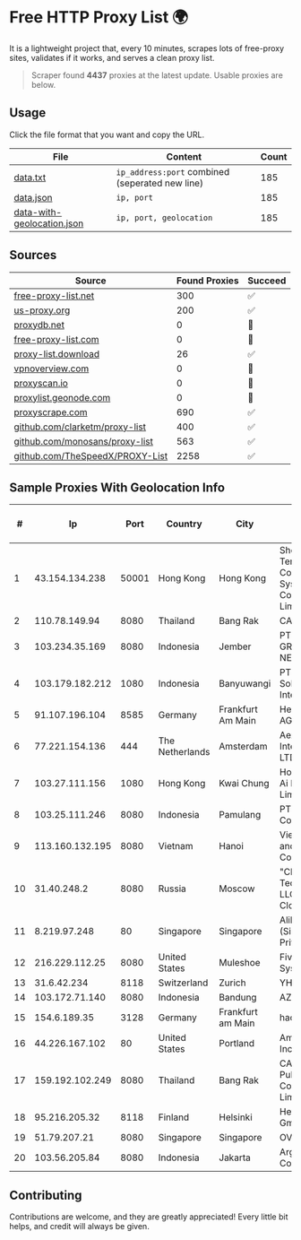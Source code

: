 
# Free HTTP Proxy List 🌍

It is a lightweight project that, every 10 minutes, scrapes lots of free-proxy sites, validates if it works, and serves a clean proxy list.


> Scraper found **4437** proxies at the latest update. Usable proxies are below.

## Usage

Click the file format that you want and copy the URL.


|File|Content|Count|
|----|-------|-----|
|[data.txt](https://raw.githubusercontent.com/themiralay/Proxy-List-World/master/data.txt)|`ip_address:port` combined (seperated new line)|185|
|[data.json](https://raw.githubusercontent.com/themiralay/Proxy-List-World/master/data.json)|`ip, port`|185|
|[data-with-geolocation.json](https://raw.githubusercontent.com/themiralay/Proxy-List-World/master/data-with-geolocation.json)|`ip, port, geolocation`|185|

## Sources

|Source|Found Proxies|Succeed|
|------|-------------|-------|
|[free-proxy-list.net](https://free-proxy-list.net)|300|✅|
|[us-proxy.org](https://www.us-proxy.org)|200|✅|
|[proxydb.net](http://proxydb.net)|0|🚫|
|[free-proxy-list.com](https://free-proxy-list.com/?page=&port=&type%5B%5D=http&type%5B%5D=https&up_time=0&search=Search)|0|🚫|
|[proxy-list.download](https://www.proxy-list.download/HTTP)|26|✅|
|[vpnoverview.com](https://vpnoverview.com/privacy/anonymous-browsing/free-proxy-servers)|0|🚫|
|[proxyscan.io](https://www.proxyscan.io)|0|🚫|
|[proxylist.geonode.com](https://proxylist.geonode.com/api/proxy-list?limit=300&page=1&sort_by=lastChecked&sort_type=desc&protocols=http,https)|0|🚫|
|[proxyscrape.com](https://api.proxyscrape.com/v2/?request=displayproxies&protocol=http&timeout=10000&country=all&ssl=all&anonymity=all)|690|✅|
|[github.com/clarketm/proxy-list](https://raw.githubusercontent.com/clarketm/proxy-list/master/proxy-list-raw.txt)|400|✅|
|[github.com/monosans/proxy-list](https://raw.githubusercontent.com/monosans/proxy-list/main/proxies/http.txt)|563|✅|
|[github.com/TheSpeedX/PROXY-List](https://raw.githubusercontent.com/TheSpeedX/PROXY-List/master/http.txt)|2258|✅|


## Sample Proxies With Geolocation Info

|#|Ip|Port|Country|City|Internet Service Provider|
|-|--|----|-------|----|-------------------------|
|1|43.154.134.238|50001|Hong Kong|Hong Kong|Shenzhen Tencent Computer Systems Company Limited|
|2|110.78.149.94|8080|Thailand|Bang Rak|CAT-BB|
|3|103.234.35.169|8080|Indonesia|Jember|PT. EXABIT GROUP NETWORK|
|4|103.179.182.212|1080|Indonesia|Banyuwangi|PT Cahaya Solusindo Internusa|
|5|91.107.196.104|8585|Germany|Frankfurt Am Main|Hetzner Online AG|
|6|77.221.154.136|444|The Netherlands|Amsterdam|Aeza International LTD|
|7|103.27.111.156|1080|Hong Kong|Kwai Chung|Hong Kong San Ai Net Int'l Limited|
|8|103.25.111.246|8080|Indonesia|Pamulang|PT. Indonesia Comnet Plus|
|9|113.160.132.195|8080|Vietnam|Hanoi|VietNam Post and Telecom Corporation|
|10|31.40.248.2|8080|Russia|Moscow|"Cloud Technologies" LLC trading as Cloud.ru|
|11|8.219.97.248|80|Singapore|Singapore|Alibaba Cloud (Singapore) Private Limited|
|12|216.229.112.25|8080|United States|Muleshoe|Five Area Systems, LLC|
|13|31.6.42.234|8118|Switzerland|Zurich|YHC|
|14|103.172.71.140|8080|Indonesia|Bandung|AZNET|
|15|154.6.189.35|3128|Germany|Frankfurt am Main|haoxiangyun|
|16|44.226.167.102|80|United States|Portland|Amazon.com, Inc.|
|17|159.192.102.249|8080|Thailand|Bang Rak|CAT Telecom Public Company Limited|
|18|95.216.205.32|8118|Finland|Helsinki|Hetzner Online GmbH|
|19|51.79.207.21|8080|Singapore|Singapore|OVH SAS|
|20|103.56.205.84|8080|Indonesia|Jakarta|Argon Data Communication|



## Contributing

Contributions are welcome, and they are greatly appreciated! Every
little bit helps, and credit will always be given.


